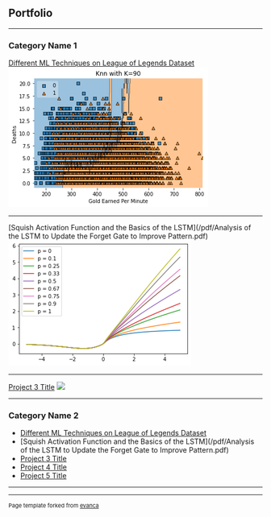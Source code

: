 ## Portfolio

---

### Category Name 1 

[Different ML Techniques on League of Legends Dataset](/pdf/LeagueOfLegendsProject.pdf)
<img src="images/KNN.png?raw=true"/>
<!-- <img src="images/Picture for Doc2.png?raw=true"/> -->
<!-- <img src="images/scatterplot.png?raw=true"/> -->

---
[Squish Activation Function and the Basics of the LSTM](/pdf/Analysis of the LSTM to Update the Forget Gate to Improve Pattern.pdf)
<img src="images/PlotOfSquishL.png?raw=true"/>

---
[Project 3 Title](http://example.com/)
<img src="images/dummy_thumbnail.jpg?raw=true"/>

---

### Category Name 2

- [Different ML Techniques on League of Legends Dataset](/pdf/LeagueOfLegendsProject.pdf)
- [Squish Activation Function and the Basics of the LSTM](/pdf/Analysis of the LSTM to Update the Forget Gate to Improve Pattern.pdf)
- [Project 3 Title](http://example.com/)
- [Project 4 Title](http://example.com/)
- [Project 5 Title](http://example.com/)

---




---
<p style="font-size:11px">Page template forked from <a href="https://github.com/evanca/quick-portfolio">evanca</a></p>
<!-- Remove above link if you don't want to attibute -->
